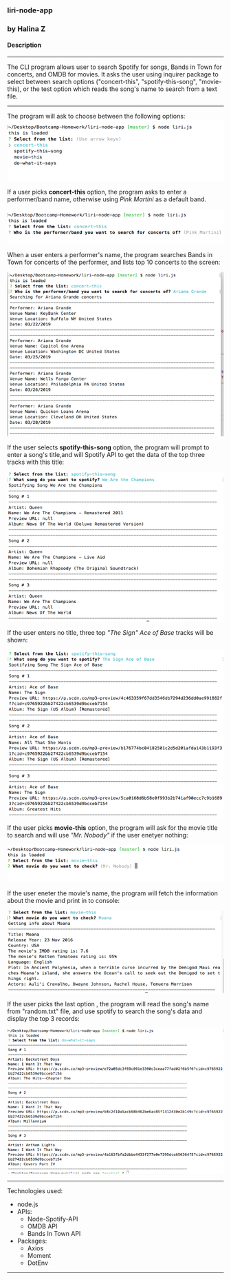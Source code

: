 ### liri-node-app
### by Halina Z

#### Description

_________________________________________________________________

The CLI program allows user to search Spotify for songs, Bands in Town for concerts, and OMDB for movies. It asks the user using inquirer package to select between search options ("concert-this", "spotify-this-song", "movie-this), or the test option which reads the song's name to search from a text file. 
_________________________________________________________________

The program will ask to choose between the following options:
![Prompt](images/ScreenShot_1.png)

If a user picks **concert-this** option, the program asks to enter a performer/band name, otherwise using *Pink Martini* as a default band. 

![Selecting a performer](images/ScreenShot_2.png)

When a user enters a performer's name, the program searches Bands in Town for concerts of the performer, and lists top 10 concerts to the screen:

![Bands in Town search results](images/ScreenShot_4.png)



If the user selects  **spotify-this-song** option, the program will prompt to enter a song's title,and will Spotify API to get the data of the top three tracks with this title: 

![Spotify search results](images/ScreenShot_6.png)

If the user enters no title, three top *"The Sign" Ace of Base* tracks will be shown:

![Spotify default search results](images/ScreenShot_5.png)



If the user picks  **movie-this** option, the program will ask for the movie title to search and will use *"Mr. Nobody"* if the user enetyer nothing:

![OMDB Movie API default search results](images/ScreenShot_7.png)

If the user eneter the movie's name, the program will fetch the information about the movie and print in to console:

![OMDB Movie API default search results](images/ScreenShot_8.png)

If the user picks the last option <do-what-it-says>, the program will read the song's name from "random.txt" file, and use spotify to search the song's data and display the top 3 records:  

![Do-what-it-says default song's results](images/ScreenShot_9.png)


_________________________________________________________________

Technologies used:
  * node.js
  * APIs: 
    * Node-Spotify-API
    * OMDB API
    * Bands In Town API
  * Packages: 
    * Axios
    * Moment
    * DotEnv

_________________________________________________________________